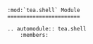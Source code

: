```{eval-rst}
:mod:`tea.shell` Module
=======================

.. automodule:: tea.shell
    :members:
```
